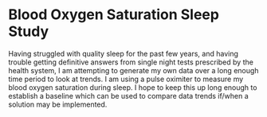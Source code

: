 # Blood Oxygen Saturation Sleep Study

Having struggled with quality sleep for the past few years, and having trouble getting definitive answers from single night tests prescribed by the health system, I am attempting to generate my own data over a long enough time period to look at trends. I am using a pulse oximiter to measure my blood oxygen saturation during sleep. I hope to keep this up long enough to establish a baseline which can be used to compare data trends if/when a solution may be implemented.